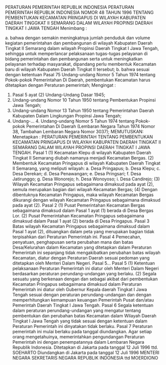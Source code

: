  PERATURAN PEMERINTAH REPUBLIK INDONESIA PERATURAN PEMERINTAH REPUBLIK INDONESIA NOMOR 48 TAHUN 1996 TENTANG PEMBENTUKAN KECAMATAN PRINGAPUS DI WILAYAH KABUPATEN DAERAH TINGGKAT II SEMARANG DALAM WILAYAH PROPINSI DAERAH TINGKAT I JAWA TENGAH
Menimbang :

a. bahwa dengan semakin meningkatnya jumlah penduduk dan volume kegiatan pemerintahan dan pembangunan di wilayah Kabupaten Daerah Tingkat II Semarang dalam wilayah Propinsi Daerah Tingkat I Jawa Tengah, sehingga untuk memperlancar pelaksanaan tugas-tugas pelayanan di bidang pemerintahan dan pembangunan serta untuk meningkatkan pelayanan terhadap masyarakat, dipandang perlu membentuk Kecamatan baru di wilayah Kabupaten Daerah Tingkat II tersebut;
b. bahwa sesuai dengan ketentuan Pasal 75 Undang-undang Nomor 5 Tahun 1974 tentang Pokok-pokok Pemerintahan Di Daerah, pembentukan Kecamatan harus ditetapkan dengan Peraturan pemerintah;
Mengingat :

1. Pasal 5 ayat (2) Undang-Undang Dasar 1945;
2. Undang-undang Nomor 10 Tahun 1950 tentang Pembentukan Propinsi Jawa Tengah;
3. Undang-undang Nomor 13 Tahun 1950 tentang Pemerintahan Daerah Kabupaten Dalam Lingkungan Propinsi Jawa Tengah;
4. Undang-… 4. Undang-undang Nomor 5 Tahun 1974 tentang Pokok-pokok Pemerintahan Di Daerah (Lembaran Negara Tahun 1974 Nomor 38, Tambahan Lembaran Negara Nomor 3037);
MEMUTUSKAN:
 Menetapkan : PERATURAN PEMERINTAH TENTANG PEMBENTUKAN KECAMATAN PRINGAPUS DI WILAYAH KABUPATEN DAERAH TINGKAT II SEMARANG DALAM WILAYAH PROPINSI DAERAH TINGKAT I JAWA TENGAH.
Pasal 1
(1) Kecamatan Klepu di wilayah Kabupaten Daerah Tingkat II Semarang diubah namanya menjadi Kecamatan Bergas.
(2) Membentuk Kecamatan Pringapus di wilayah Kabupaten Daerah Tingkat II Semarang, yang meliputi wilayah:
a. Desa Pringapus;
b. Desa Klepu;
c. Desa Derekan;
d. Desa Penawangan;
e. Desa Pringsari;
f. Desa Jatirunggo;
g. Desa Wonorejo;
h. Desa Wonoyoso;
i. Desa Candirejo;
(3) Wilayah Kecamatan Pringapus sebagaimana dimaksud pada ayat (2), semula merupakan bagian dari wilayah Kecamatan Bergas;
(4) Dengan dibentuknya Kecamatan Pringapus, maka wilayah Kecamatan Bergas dikurangi dengan wilayah Kecamatan Pringapus sebagaimana dimaksud pada ayat (2).
Pasal 2
(1) Pusat Pemerintahan Kecamatan Bergas sebagaimana dimaksud dalam Pasal 1 ayat (1) berada di Desa Bergas Lor.
(2) Pusat Pemerintahan Kecamatan Pringapus sebagaimana dimaksud dalam Pasal 1 ayat (2) berada di Desa Pringapus.
Pasal 3
Batas wilayah Kecamatan Pringapus sebagaimana dimaksud dalam Pasal 1 ayat (2), dituangkan dalam peta yang merupakan bagian tidak terpisahkan dari Peraturan Pemerintah ini.
Pasal 4
Pemecahan, penyatuan, penghapusan serta perubahan mana dan batas Desa/Kelurahan dalam Kecamatan yang ditetapkan dalam Peraturan Pemerintah ini sepanjang tidak mengakibatkan perubahan batas wilayah Kecamatan, diatur dengan Peraturan Daerah sesuai pedoman yang ditetapkan oleh Menteri Dalam Negeri. Pasal 5…
Pasal 5
(1) Ketentuan pelaksanaan Peraturan Pemerintah ini diatur oleh Menteri Dalam Negeri berdasarkan peraturan perundang-undangan yang berlaku.
(2) Segala sesuatu yang berkenaan dengan dan sebagai akibat dari pembentukan Kecamatan Pringapus sebagaimana dimaksud dalam Peraturan Pemerintah ini diatur oleh Gubernur Kepala daerah Tingkat I Jawa Tengah sesuai dengan peraturan perundang-undangan dan dengan memperhitungkan kemampuan keuangan Pemerintah Pusat dan/atau Pemerintah Daerah Tingkat I Jawa Tengah.
Pasal 6
Segala ketentuan dalam peraturan perundang-undangan yang mengatur tentang pembentukan dan perubahan batas Kecamatan dalam Wilayah Daerah Tingkat I Jawa Tengah yang tidak sesuai dengan ketentuan dalam Peraturan Pemerintah ini dinyatakan tidak berlaku.
Pasal 7
Peraturan pemerintah ini mulai berlaku pada tanggal diundangkan.
Agar setiap orang mengetahuinya, memerintahkan pengundangan Peraturan Pemerintah ini dengan penempatannya dalam Lembaran Negara Republik Indonesia. Ditetapkan di Jakarta pada tanggal 12 Juli 1996 ttd. SOEHARTO Diundangkan di Jakarta pada tanggal 12 Juli 1996 MENTERI NEGARA SEKRETARIS NEGARA REPUBLIK INDONESIA ttd MOERDIONO